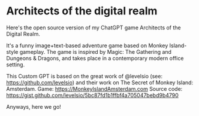 # Architects of the digital realm
Here's the open source version of my ChatGPT game Architects of the Digital Realm.

It's a funny image+text-based adventure game based on Monkey Island-style gameplay. The game is inspired by Magic: The Gathering and Dungeons & Dragons, and takes place in a contemporary modern office setting.

This Custom GPT is based on the great work of @levelsio (see: https://github.com/levelsio) and their work on The Secret of Monkey Island: Amsterdam.
Game: https://MonkeyIslandAmsterdam.com
Source code: https://gist.github.com/levelsio/5bc87fd1b1ffbf4a705047bebd9b4790

Anyways, here we go!
